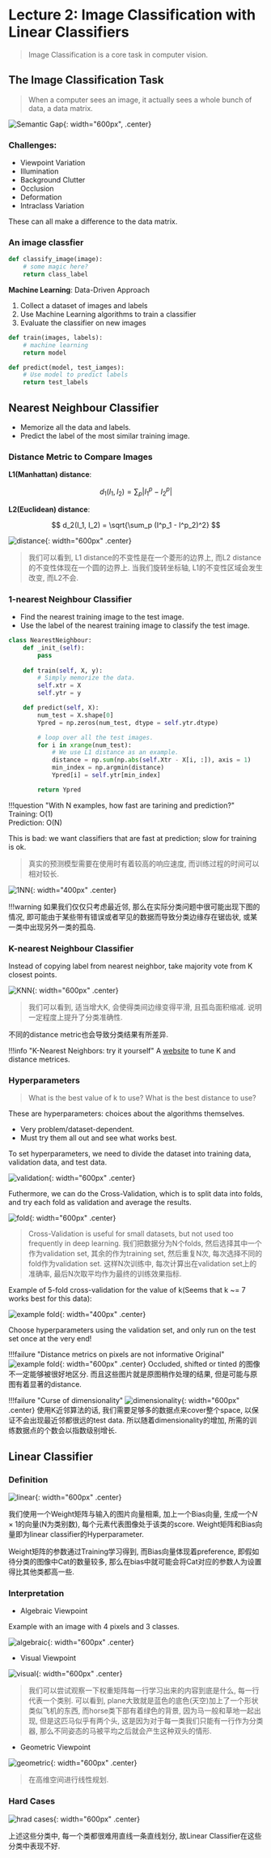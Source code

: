 # Lecture 2: Image Classification with Linear Classifiers

> Image Classification is a core task in computer vision.

## The Image Classification Task

> When a computer sees an image, it actually sees a whole bunch of data, a data matrix.

![Semantic Gap](./images/Lec02/01%20(3).png){: width="600px", .center}

### Challenges:

+ Viewpoint Variation
+ Illumination
+ Background Clutter
+ Occlusion
+ Deformation
+ Intraclass Variation

These can all make a difference to the data matrix.

### An image classfier

```python
def classify_image(image):
    # some magic here?
    return class_label
```
**Machine Learning**: Data-Driven Approach

1. Collect a dataset of images and labels
2. Use Machine Learning algorithms to train a classifier
3. Evaluate the classifier on new images

```python
def train(images, labels):
    # machine learning
    return model

def predict(model, test_iamges):
    # Use model to predict labels
    return test_labels
```

## Nearest Neighbour Classifier

+ Memorize all the data and labels.
+ Predict the label of the most similar training image.

### Distance Metric to Compare Images

**L1(Manhattan) distance**:

$$
d_1(I_1, I_2) = \sum_p |I^p_1 - I^p_2|
$$

**L2(Euclidean) distance**:

$$
d_2(I_1, I_2) = \sqrt{\sum_p (I^p_1 - I^p_2)^2}
$$

![distance](./images/Lec02/01%20(12).png){: width="600px" .center}

> 我们可以看到, L1 distance的不变性是在一个菱形的边界上, 而L2 distance的不变性体现在一个圆的边界上. 当我们旋转坐标轴, L1的不变性区域会发生改变, 而L2不会.

### 1-nearest Neighbour Classifier

+ Find the nearest training image to the test image.
+ Use the label of the nearest training image to classify the test image.

```python
class NearestNeighbour:
    def _init_(self):
        pass
    
    def train(self, X, y):
        # Simply memorize the data.
        self.xtr = X
        self.ytr = y

    def predict(self, X):
        num_test = X.shape[0]
        Ypred = np.zeros(num_test, dtype = self.ytr.dtype)

        # loop over all the test images.
        for i in xrange(num_test):
            # We use L1 distance as an example.
            distance = np.sum(np.abs(self.Xtr - X[i, :]), axis = 1)
            min_index = np.argmin(distance)
            Ypred[i] = self.ytr[min_index]

        return Ypred
```

!!!question "With N examples, how fast are tarining and prediction?"
    Training: O(1) <br>
    Prediction: O(N)

This is bad: we want classifiers that are fast at
prediction; slow for training is ok.

> 真实的预测模型需要在使用时有着较高的响应速度, 而训练过程的时间可以相对较长.

![1NN](./images/Lec02/01%20(1).png){: width="400px" .center}

!!!warning 
    如果我们仅仅只考虑最近邻, 那么在实际分类问题中很可能出现下图的情况, 即可能由于某些带有错误或者罕见的数据而导致分类边缘存在锯齿状, 或某一类中出现另外一类的孤岛.

### K-nearest Neighbour Classifier

Instead of copying label from nearest neighbor,
take majority vote from K closest points.

![KNN](./images/Lec02/01%20(4).png){: width="600px" .center}

> 我们可以看到, 适当增大K, 会使得类间边缘变得平滑, 且孤岛面积缩减. 说明一定程度上提升了分类准确性.

不同的distance metric也会导致分类结果有所差异.

!!!info "K-Nearest Neighbors: try it yourself"
    A [website](http://vision.stanford.edu/teaching/cs231n-demos/knn/) to tune K and distance metrices.

### Hyperparameters

> What is the best value of k to use? What is the best distance to use?

These are hyperparameters: choices about the
algorithms themselves.

+ Very problem/dataset-dependent.
+ Must try them all out and see what works best.

To set hyperparameters, we need to divide the dataset into training data, validation data, and test data. 

![validation](./images/Lec02/01%20(5).png){: width="600px" .center}

Futhermore, we can do the Cross-Validation, which is to split data into folds, and try each fold as validation and average the results. 

![fold](./images/Lec02/01%20(6).png){: width="600px" .center}

> Cross-Validation is useful for small datasets, but not used too frequently in deep learning. 我们把数据分为N个folds, 然后选择其中一个作为validation set, 其余的作为training set, 然后重复N次, 每次选择不同的fold作为validation set. 这样N次训练中, 每次计算出在validation set上的准确率, 最后N次取平均作为最终的训练效果指标.

Example of 5-fold cross-validation
for the value of k(Seems that k ~= 7 works best for this data):

![example fold](./images/Lec02/01%20(2).png){: width="400px" .center}

Choose hyperparameters using the validation set, and only run on the test set once at the very end!

!!!failure "Distance metrics on pixels are not informative Original"
    ![example fold](./images/Lec02/01%20(7).png){: width="600px" .center}
    Occluded, shifted or tinted 的图像不一定能够被很好地区分. 而且这些图片就是原图稍作处理的结果, 但是可能与原图有着显著的distance.

!!!failure "Curse of dimensionality"
    ![dimensionality](./images/Lec02/02.png){: width="600px" .center}
    使用K近邻算法的话, 我们需要足够多的数据点来cover整个space, 以保证不会出现最近邻都很远的test data. 所以随着dimensionality的增加, 所需的训练数据点的个数会以指数级别增长.

## Linear Classifier

### Definition

![linear](./images/Lec02/01%20(8).png){: width="600px" .center}

我们使用一个Weight矩阵与输入的图片向量相乘, 加上一个Bias向量, 生成一个$N\times 1$的向量(N为类别数), 每个元素代表图像处于该类的score. Weight矩阵和Bias向量即为linear classifier的Hyperparameter.

Weight矩阵的参数通过Training学习得到, 而Bias向量体现着preference, 即假如待分类的图像中Cat的数量较多, 那么在bias中就可能会将Cat对应的参数人为设置得比其他类都高一些.

### Interpretation

+ Algebraic Viewpoint

Example with an image with 4 pixels and 3 classes.

![algebraic](./images/Lec02/01%20(13).png){: width="600px" .center}

+ Visual Viewpoint

![visual](./images/Lec02/01%20(9).png){: width="600px" .center}

> 我们可以尝试观察一下权重矩阵每一行学习出来的内容到底是什么, 每一行代表一个类别. 可以看到, plane大致就是蓝色的底色(天空)加上了一个形状类似飞机的东西, 而horse类下部有着绿色的背景, 因为马一般和草地一起出现, 但是这匹马似乎有两个头, 这是因为对于每一类我们只能有一行作为分类器, 那么不同姿态的马被平均之后就会产生这种双头的情形.

+ Geometric Viewpoint

![geometric](./images/Lec02/01%20(10).png){: width="600px" .center}

> 在高维空间进行线性规划.

### Hard Cases

![hrad cases](./images/Lec02/01%20(11).png){: width="600px" .center}

上述这些分类中, 每一个类都很难用直线一条直线划分, 故Linear Classifier在这些分类中表现不好.



